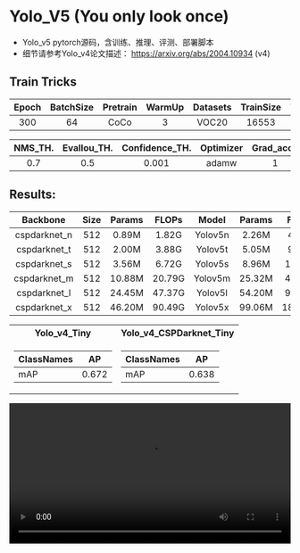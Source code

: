 # Yolo_V5 (You only look once)

- Yolo_v5 pytorch源码，含训练、推理、评测、部署脚本
- 细节请参考Yolo_v4论文描述：
https://arxiv.org/abs/2004.10934 (v4)

## Train Tricks

|Epoch|BatchSize|Pretrain|WarmUp|Datasets|TrainSize|ValSize|Augment |
|:---:|:---:    |:---:   |:---: |:---:   |:---:    |:---:  |:---:   |
|300  |64       |CoCo    |3     |VOC20   |16553    |4952   |hsv+Ablu|

|NMS_TH.|EvalIou_TH.|Confidence_TH.|Optimizer|Grad_accu|Lr_sche|LearningRate|Model_Ema|
|:---:  |:---:      |:---:         |:---:    |:---:    |:---:  |:---:       |:---:    |
|0.7    |0.5        |0.001         |adamw    |1        |linear |0.001       |True     |

## Results:

|Backbone    |Size |Params|FLOPs |Model  |Params|FLOPs  |Mosaic|Mixup|mAP  |
|:---:       |:---:|:---: |:---: |:---:  |:---: |:---:  |:---: |:---:|:---:|
|cspdarknet_n|512  | 0.89M| 1.82G|Yolov5n| 2.26M|  4.48G|      |     |     |
|cspdarknet_t|512  | 2.00M| 3.88G|Yolov5t| 5.05M|  9.82G|      |     |     |
|cspdarknet_s|512  | 3.56M| 6.72G|Yolov5s| 8.96M| 17.22G|1.0   |     |     |
|cspdarknet_m|512  |10.88M|20.79G|Yolov5m|25.32M| 47.32G|      |     |     |
|cspdarknet_l|512  |24.45M|47.37G|Yolov5l|54.20M| 99.82G|      |     |     |
|cspdarknet_x|512  |46.20M|90.49G|Yolov5x|99.06M|180.73G|      |     |     |

<table>
<tr><th>Yolo_v4_Tiny</th> <th>Yolo_v4_CSPDarknet_Tiny</th></tr>
<tr>

<td>
    
|ClassNames |AP   |
|--         |--   |
|mAP        |0.672|

</td>
<td>
    
|ClassNames |AP   |
|--         |--   |
|mAP        |0.638|

</td>

</tr> 
</table>

<video src="" 
       controls 
       width="100%" 
       height="auto" 
       style="max-width: 720px; height: auto; display: block; object-fit: contain;">
</video>